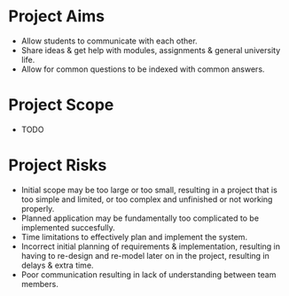 # Project Aims
* Allow students to communicate with each other.
* Share ideas & get help with modules, assignments & general university life.
* Allow for common questions to be indexed with common answers.

# Project Scope
* TODO

# Project Risks
* Initial scope may be too large or too small, resulting in a project that is too simple and limited, or too complex and unfinished or not working properly.
* Planned application may be fundamentally too complicated to be implemented succesfully.
* Time limitations to effectively plan and implement the system.
* Incorrect initial planning of requirements & implementation, resulting in having to re-design and re-model later on in the project, resulting in delays & extra time.
* Poor communication resulting in lack of understanding between team members.
